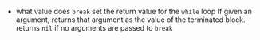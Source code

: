 - what value does `break` set the return value for the `while` loop
If given an argument, returns that argument as the value of the terminated block.
returns `nil` if no arguments are passed to `break`
